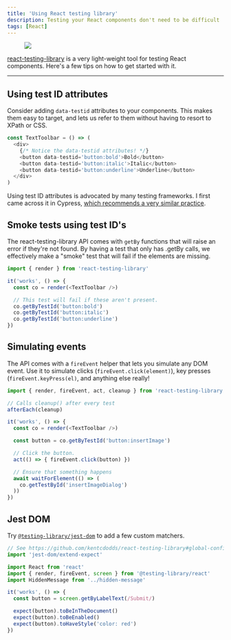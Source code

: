 ```yaml
---
title: 'Using React testing library'
description: Testing your React components don't need to be difficult
tags: [React]
---
```


<figure cover>
<img src='https://source.unsplash.com/TW2bfT_tWDI/900x600' />
</figure>

[react-testing-library](https://github.com/testing-library/react-testing-library) is a very light-weight tool for testing React components. Here's a few tips on how to get started with it.

---

## Using test ID attributes

Consider adding `data-testid` attributes to your components. This makes them easy to target, and lets us refer to them without having to resort to XPath or CSS.

```js
const TextToolbar = () => (
  <div>
    {/* Notice the data-testid attributes! */}
    <button data-testid='button:bold'>Bold</button>
    <button data-testid='button:italic'>Italic</button>
    <button data-testid='button:underline'>Underline</button>
  </div>
)
```

Using test ID attributes is advocated by many testing frameworks. I first came across it in Cypress, [which recommends a very similar practice](https://docs.cypress.io/guides/references/best-practices.html#Selecting-Elements).

## Smoke tests using test ID's

The react-testing-library API comes with `getBy` functions that will raise an error if they're not found. By having a test that only has .getBy calls, we effectively make a "smoke" test that will fail if the elements are missing.

```js
import { render } from 'react-testing-library'

it('works', () => {
  const co = render(<TextToolbar />)

  // This test will fail if these aren't present.
  co.getByTestId('button:bold')
  co.getByTestId('button:italic')
  co.getByTestId('button:underline')
})
```

## Simulating events

The API comes with a `fireEvent` helper that lets you simulate any DOM event. Use it to simulate clicks (`fireEvent.click(element)`), key presses (`fireEvent.keyPress(el)`, and anything else really!

```js
import { render, fireEvent, act, cleanup } from 'react-testing-library'

// Calls cleanup() after every test
afterEach(cleanup)

it('works', () => {
  const co = render(<TextToolbar />)

  const button = co.getByTestId('button:insertImage')

  // Click the button.
  act(() => { fireEvent.click(button) })

  // Ensure that something happens
  await waitForElement(() => (
    co.getTestById('insertImageDialog')
  ))
})
```

## Jest DOM

Try [`@testing-library/jest-dom`](https://npm.im/@testing-library/jest-dom) to add a few custom matchers.

```js
// See https://github.com/kentcdodds/react-testing-library#global-config
import 'jest-dom/extend-expect'
```

```js
import React from 'react'
import { render, fireEvent, screen } from '@testing-library/react'
import HiddenMessage from '../hidden-message'

it('works', () => {
  const button = screen.getByLabelText(/Submit/)

  expect(button).toBeInTheDocument()
  expect(button).toBeEnabled()
  expect(button).toHaveStyle('color: red')
})
```

<!--

## Other things to try

```js
// Find text by regexp
co.getByText(/Image has been saved/i)
```

-->
